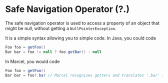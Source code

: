 # Safe Navigation Operator (?.)

The safe navigation operator is used to access a property of an object that might be null, without getting a `NullPointerException`.

It is a simple syntax allowing you to simple code. In Java, you could code

```java
Foo foo = getFoo()
Bar bar = foo != null ? foo.getBar() : null
```

In Marcel, you would code

```java
Foo foo = getFoo()
Bar bar = foo?.bar // Marcel recognizes getters and translates '.bar' into '.getBar()' at compilation
```